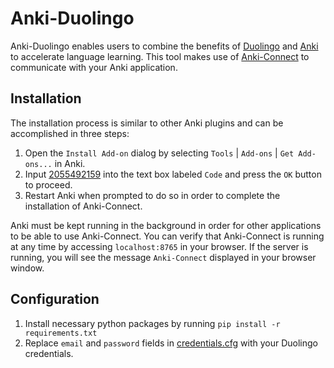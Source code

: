 # Anki-Duolingo

Anki-Duolingo enables users to combine the benefits of [Duolingo](https://www.duolingo.com/) and [Anki](https://apps.ankiweb.net/) to accelerate language learning. This tool makes use of [Anki-Connect](https://git.foosoft.net/alex/anki-connect) to communicate with your Anki application.

## Installation

The installation process is similar to other Anki plugins and can be accomplished in three steps:

1.  Open the `Install Add-on` dialog by selecting `Tools` | `Add-ons` | `Get Add-ons...` in Anki.
2.  Input [2055492159](https://ankiweb.net/shared/info/2055492159) into the text box labeled `Code` and press the `OK` button to proceed.
3.  Restart Anki when prompted to do so in order to complete the installation of Anki-Connect.

Anki must be kept running in the background in order for other applications to be able to use Anki-Connect. You can verify that Anki-Connect is running at any time by accessing `localhost:8765` in your browser. If the server is running, you will see the message `Anki-Connect` displayed in your browser window.

## Configuration

1.  Install necessary python packages by running `pip install -r requirements.txt`
2.  Replace `email` and `password` fields in [credentials.cfg](./credentials.cfg) with your Duolingo credentials.
